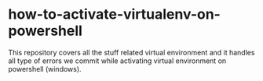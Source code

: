 # how-to-activate-virtualenv-on-powershell
This repository covers all the stuff related virtual environment and it handles all type of errors we commit while activating virtual environment on powershell (windows).
